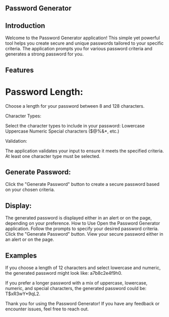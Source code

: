 ## Password Generator
## Introduction
Welcome to the Password Generator application! This simple yet powerful tool helps you create secure and unique passwords tailored to your specific criteria. The application prompts you for various password criteria and generates a strong password for you.

## Features

# Password Length:

Choose a length for your password between 8 and 128 characters.

Character Types:

Select the character types to include in your password:
Lowercase
Uppercase
Numeric
Special characters ($@%&*, etc.)

Validation:

The application validates your input to ensure it meets the specified criteria.
At least one character type must be selected.

## Generate Password:

Click the "Generate Password" button to create a secure password based on your chosen criteria.
## Display:

The generated password is displayed either in an alert or on the page, depending on your preference.
How to Use
Open the Password Generator application.
Follow the prompts to specify your desired password criteria.
Click the "Generate Password" button.
View your secure password either in an alert or on the page.

## Examples
If you choose a length of 12 characters and select lowercase and numeric, the generated password might look like: a7b8c2e4f9h0.

If you prefer a longer password with a mix of uppercase, lowercase, numeric, and special characters, the generated password could be: T$xR3wY*9qL2.

Thank you for using the Password Generator! If you have any feedback or encounter issues, feel free to reach out.






